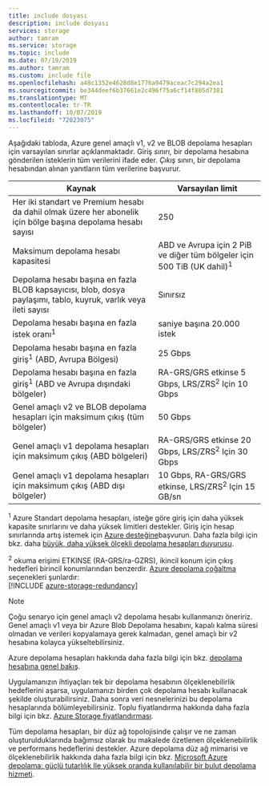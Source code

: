 ```yaml
---
title: include dosyası
description: include dosyası
services: storage
author: tamram
ms.service: storage
ms.topic: include
ms.date: 07/19/2019
ms.author: tamram
ms.custom: include file
ms.openlocfilehash: a48c1352e4628d8e1776a9479aceac7c294a2ea1
ms.sourcegitcommit: be344deef6b37661e2c496f75a6cf14f805d7381
ms.translationtype: MT
ms.contentlocale: tr-TR
ms.lasthandoff: 10/07/2019
ms.locfileid: "72023075"
---
```

Aşağıdaki tabloda, Azure genel amaçlı v1, v2 ve BLOB depolama hesapları için varsayılan sınırlar açıklanmaktadır. Giriş *sınırı,* bir depolama hesabına gönderilen isteklerin tüm verilerini ifade eder. *Çıkış* sınırı, bir depolama hesabından alınan yanıtların tüm verilerine başvurur.

| Kaynak | Varsayılan limit |
| --- | --- |
| Her iki standart ve Premium hesabı da dahil olmak üzere her abonelik için bölge başına depolama hesabı sayısı | 250 |
| Maksimum depolama hesabı kapasitesi | ABD ve Avrupa için 2 PiB ve diğer tüm bölgeler için 500 TiB (UK dahil)<sup>1</sup>|
| Depolama hesabı başına en fazla BLOB kapsayıcısı, blob, dosya paylaşımı, tablo, kuyruk, varlık veya ileti sayısı | Sınırsız |
| Depolama hesabı başına en fazla istek oranı<sup>1</sup> | saniye başına 20.000 istek |
| Depolama hesabı başına en fazla giriş<sup>1</sup> (ABD, Avrupa Bölgesi) | 25 Gbps |
| Depolama hesabı başına en fazla giriş<sup>1</sup> (ABD ve Avrupa dışındaki bölgeler) | RA-GRS/GRS etkinse 5 Gbps, LRS/ZRS<sup>2</sup> Için 10 Gbps |
| Genel amaçlı v2 ve BLOB depolama hesapları için maksimum çıkış (tüm bölgeler) | 50 Gbps |
| Genel amaçlı v1 depolama hesapları için maksimum çıkış (ABD bölgeleri) | RA-GRS/GRS etkinse 20 Gbps, LRS/ZRS<sup>2</sup> Için 30 Gbps |
| Genel amaçlı v1 depolama hesapları için maksimum çıkış (ABD dışı bölgeler) | 10 Gbps, RA-GRS/GRS etkinse, LRS/ZRS<sup>2</sup> Için 15 GB/sn |

<sup>1</sup> Azure Standart depolama hesapları, isteğe göre giriş için daha yüksek kapasite sınırlarını ve daha yüksek limitleri destekler. Giriş için hesap sınırlarında artış istemek için [Azure desteğine](https://azure.microsoft.com/support/faq/)başvurun. Daha fazla bilgi için bkz. daha [büyük, daha yüksek ölçekli depolama hesapları duyurusu](https://azure.microsoft.com/blog/announcing-larger-higher-scale-storage-accounts/).

<sup>2</sup> okuma erişimi ETKINSE (RA-GRS/ra-GZRS), ikincil konum için çıkış hedefleri birincil konumlarından benzerdir. [Azure depolama çoğaltma](https://docs.microsoft.com/azure/storage/common/storage-redundancy) seçenekleri şunlardır:  
[!INCLUDE [azure-storage-redundancy](azure-storage-redundancy.md)]

> [!NOTE]
> Çoğu senaryo için genel amaçlı v2 depolama hesabı kullanmanızı öneririz. Genel amaçlı v1 veya bir Azure Blob Depolama hesabını, kapalı kalma süresi olmadan ve verileri kopyalamaya gerek kalmadan, genel amaçlı bir v2 hesabına kolayca yükseltebilirsiniz.
>
> Azure depolama hesapları hakkında daha fazla bilgi için bkz. [depolama hesabına genel bakış](../articles/storage/common/storage-account-overview.md).

Uygulamanızın ihtiyaçları tek bir depolama hesabının ölçeklenebilirlik hedeflerini aşarsa, uygulamanızı birden çok depolama hesabı kullanacak şekilde oluşturabilirsiniz. Daha sonra veri nesnelerinizi bu depolama hesaplarında bölümleyebilirsiniz. Toplu fiyatlandırma hakkında daha fazla bilgi için bkz. [Azure Storage fiyatlandırması](https://azure.microsoft.com/pricing/details/storage/).

Tüm depolama hesapları, bir düz ağ topolojisinde çalışır ve ne zaman oluşturulduklarında bağımsız olarak bu makalede özetlenen ölçeklenebilirlik ve performans hedeflerini destekler. Azure depolama düz ağ mimarisi ve ölçeklenebilirlik hakkında daha fazla bilgi için bkz. [Microsoft Azure depolama: güçlü tutarlılık Ile yüksek oranda kullanılabilir bir bulut depolama hizmeti](https://blogs.msdn.com/b/windowsazurestorage/archive/2011/11/20/windows-azure-storage-a-highly-available-cloud-storage-service-with-strong-consistency.aspx).

